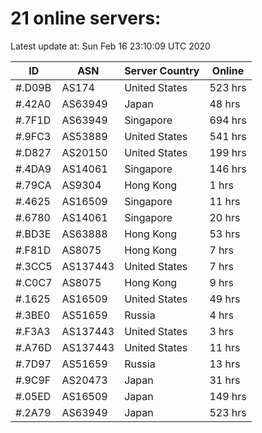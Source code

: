# 21 online servers:

Latest update at: Sun Feb 16 23:10:09 UTC 2020

| ID | ASN | Server Country | Online |
| -- | --- | -------------- | ------ |
| #.D09B | AS174 | United States | 523 hrs |
| #.42A0 | AS63949 | Japan | 48 hrs |
| #.7F1D | AS63949 | Singapore | 694 hrs |
| #.9FC3 | AS53889 | United States | 541 hrs |
| #.D827 | AS20150 | United States | 199 hrs |
| #.4DA9 | AS14061 | Singapore | 146 hrs |
| #.79CA | AS9304 | Hong Kong | 1 hrs |
| #.4625 | AS16509 | Singapore | 11 hrs |
| #.6780 | AS14061 | Singapore | 20 hrs |
| #.BD3E | AS63888 | Hong Kong | 53 hrs |
| #.F81D | AS8075 | Hong Kong | 7 hrs |
| #.3CC5 | AS137443 | United States | 7 hrs |
| #.C0C7 | AS8075 | Hong Kong | 9 hrs |
| #.1625 | AS16509 | United States | 49 hrs |
| #.3BE0 | AS51659 | Russia | 4 hrs |
| #.F3A3 | AS137443 | United States | 3 hrs |
| #.A76D | AS137443 | United States | 11 hrs |
| #.7D97 | AS51659 | Russia | 13 hrs |
| #.9C9F | AS20473 | Japan | 31 hrs |
| #.05ED | AS16509 | Japan | 149 hrs |
| #.2A79 | AS63949 | Japan | 523 hrs |

